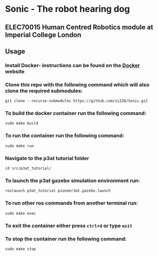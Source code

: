 # Sonic - The robot hearing dog

## ELEC70015 Human Centred Robotics module at Imperial College London

## Usage

### Install Docker- instructions can be found on the [Docker](https://www.docker.com/) website

### Clone this repo with the following command which will also clone the required submodules:

```git clone --recurse-submodules https://github.com/si220/Sonic.git```

### To build the docker container run the following command:

```sudo make build```

### To run the container run the following command:

```sudo make run```

### Navigate to the p3at tutorial folder

```cd src/p3at_tutorial/```

### To launch the p3at gazebo simulation environment run:

```roslaunch p3at_tutorial pioneer3at.gazebo.launch```

### To run other ros commands from another terminal run:

```sudo make exec```

### To exit the container either press `ctrl+d` or type `exit`

### To stop the container run the following command:

```sudo make stop```